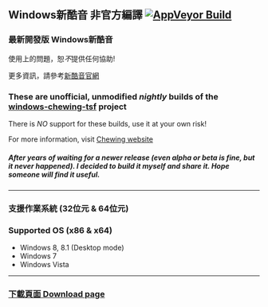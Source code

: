 ﻿## Windows新酷音 非官方編譯 [![AppVeyor Build](https://ci.appveyor.com/api/projects/status/github/Chocobo1/windows-chewing-tsf-build?branch=build&svg=true)](https://ci.appveyor.com/project/Chocobo1/windows-chewing-tsf-build)

### 最新開發版 Windows新酷音
使用上的問題，恕*不*提供任何協助!

更多資訊，請參考[新酷音官網](http://chewing.im/)

### These are unofficial, unmodified *nightly* builds of the [windows-chewing-tsf](https://github.com/chewing/windows-chewing-tsf) project
There is *NO* support for these builds, use it at your own risk!

For more information, visit [Chewing website](http://chewing.im/)

##### After years of waiting for a newer release (even alpha or beta is fine, but it *never happened*). I decided to build it myself and share it. Hope someone will find it useful.

******
### 支援作業系統 (32位元 & 64位元)
### Supported OS (x86 & x64)
* Windows 8, 8.1 (Desktop mode)
* Windows 7
* Windows Vista

******
### [下載頁面  Download page](https://github.com/Chocobo1/windows-chewing-tsf-Chocobo1-build/releases)
